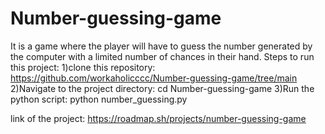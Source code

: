 # Number-guessing-game
It is a game where the player will have to guess the number generated by the computer with a limited number of chances in their hand.
Steps to run this project:
1)clone this repository: https://github.com/workaholicccc/Number-guessing-game/tree/main
2)Navigate to the project directory: cd Number-guessing-game
3)Run the python script: python number_guessing.py

link of the project: https://roadmap.sh/projects/number-guessing-game
